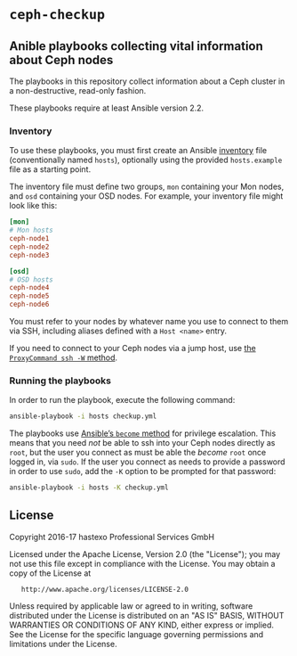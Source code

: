 # `ceph-checkup` 

## Anible playbooks collecting vital information about Ceph nodes

The playbooks in this repository collect information about a Ceph
cluster in a non-destructive, read-only fashion.

These playbooks require at least Ansible version 2.2.

### Inventory

To use these playbooks, you must first create an Ansible
[inventory](http://docs.ansible.com/ansible/intro_inventory.html) file
(conventionally named `hosts`), optionally using the provided
`hosts.example` file as a starting point.

The inventory file must define two groups, `mon` containing your Mon
nodes, and `osd` containing your OSD nodes. For example, your
inventory file might look like this:

```ini
[mon]
# Mon hosts
ceph-node1
ceph-node2
ceph-node3

[osd]
# OSD hosts
ceph-node4
ceph-node5
ceph-node6
```

You must refer to your nodes by whatever name you use to connect to
them via SSH, including aliases defined with a `Host <name>` entry.

If you need to connect to your Ceph nodes via a jump host, use
[the `ProxyCommand ssh -W` method](https://en.wikibooks.org/wiki/OpenSSH/Cookbook/Proxies_and_Jump_Hosts#Recursively_Chaining_Gateways_Using_stdio_Forwarding).


### Running the playbooks

In order to run the playbook, execute the following command:

```bash
ansible-playbook -i hosts checkup.yml
```

The playbooks use
[Ansible’s `become` method](http://docs.ansible.com/ansible/become.html)
for privilege escalation. This means that you need _not_ be able to
ssh into your Ceph nodes directly as `root`, but the user you connect
as must be able the _become_ `root` once logged in, via `sudo`. If the
user you connect as needs to provide a password in order to use
`sudo`, add the `-K` option to be prompted for that password:

```bash
ansible-playbook -i hosts -K checkup.yml
```


## License

   Copyright 2016-17 hastexo Professional Services GmbH

   Licensed under the Apache License, Version 2.0 (the "License");
   you may not use this file except in compliance with the License.
   You may obtain a copy of the License at

       http://www.apache.org/licenses/LICENSE-2.0

   Unless required by applicable law or agreed to in writing, software
   distributed under the License is distributed on an "AS IS" BASIS,
   WITHOUT WARRANTIES OR CONDITIONS OF ANY KIND, either express or implied.
   See the License for the specific language governing permissions and
   limitations under the License.
